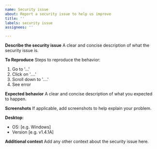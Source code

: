 ```yaml
---
name: Security issue
about: Report a security issue to help us improve
title: ''
labels: security issue
assignees: ''

---
```


**Describe the security issue**
A clear and concise description of what the security issue is.

**To Reproduce**
Steps to reproduce the behavior:
1. Go to '...'
2. Click on '....'
3. Scroll down to '....'
4. See error

**Expected behavior**
A clear and concise description of what you expected to happen.

**Screenshots**
If applicable, add screenshots to help explain your problem.

**Desktop:**
 - OS: [e.g. Windows]
 - Version [e.g. v1.4.1A]

**Additional context**
Add any other context about the security issue here.
